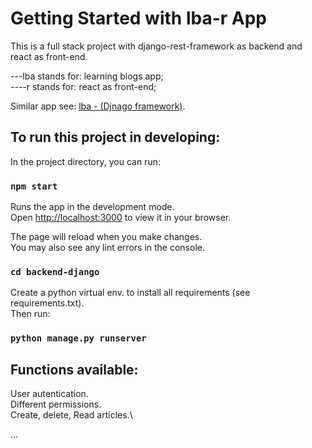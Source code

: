 # Getting Started with lba-r App

<p>This is a full stack project with django-rest-framework as backend and react as front-end.</p>
---lba stands for: learning blogs app;</br>
----r stands for: react as front-end;</br>

Similar app see: <a href="https://github.com/Jo-Zh/lba" >lba - (Djnago framework)</a>.

## To run this project in developing:

In the project directory, you can run:

### `npm start`

Runs the app in the development mode.\
Open [http://localhost:3000](http://localhost:3000) to view it in your browser.

The page will reload when you make changes.\
You may also see any lint errors in the console.

### `cd backend-django`

Create a python virtual env. to install all requirements (see requirements.txt).\
Then run:

### `python manage.py runserver`

## Functions available:

User autentication.\
Different permissions.\
Create, delete, Read articles.\

...
